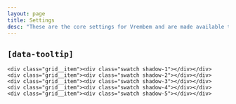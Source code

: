 ```yaml
---
layout: page
title: Settings
desc: "These are the core settings for Vrembem and are made available to all components."
---
```


## `[data-tooltip]`

<div class="demo">
  <div class="demo__render grid">

    <div class="grid__item"><div class="swatch shadow-1"></div></div>
    <div class="grid__item"><div class="swatch shadow-2"></div></div>
    <div class="grid__item"><div class="swatch shadow-3"></div></div>
    <div class="grid__item"><div class="swatch shadow-4"></div></div>
    <div class="grid__item"><div class="swatch shadow-5"></div></div>

  </div>
</div>
